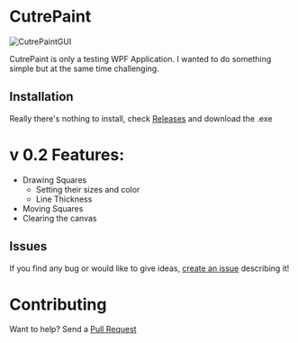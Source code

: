 # CutrePaint

![CutrePaintGUI](https://imgur.com/eyuGw80.png)

CutrePaint is only a testing WPF Application. I wanted to do something simple but at the same time challenging.

## Installation

Really there's nothing to install, check [Releases](https://github.com/ragnar21t/CutrePaint/releases) and download the .exe

# v 0.2 Features:

* Drawing Squares
  * Setting their sizes and color
  * Line Thickness
* Moving Squares
* Clearing the canvas

## Issues

If you find any bug or would like to give ideas, [create an issue](https://github.com/ragnar21t/CutrePaint/issues) describing it!

# Contributing

Want to help? Send a [Pull Request](https://github.com/ragnar21t/CutrePaint/pulls)
